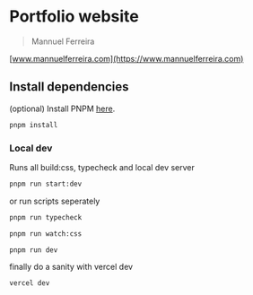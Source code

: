 # Portfolio website

> Mannuel Ferreira

[www.mannuelferreira.com](https://www.mannuelferreira.com)

## Install dependencies

(optional) Install PNPM [here](https://pnpm.io/).

```bash
pnpm install
```

### Local dev

Runs all build:css, typecheck and local dev server

```bash
pnpm run start:dev
```

or run scripts seperately

```bash
pnpm run typecheck
```

```bash
pnpm run watch:css
```

```bash
pnpm run dev
```

finally do a sanity with vercel dev

```bash
vercel dev
```
